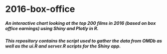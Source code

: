 # 2016-box-office

##### An interactive chart looking at the top 200 films in 2016 (based on box office earnings) using Shiny and Plotly in R.

##### This repository contains the script used to gather the data from OMDb as well as the ui.R and server.R scripts for the Shiny app.
